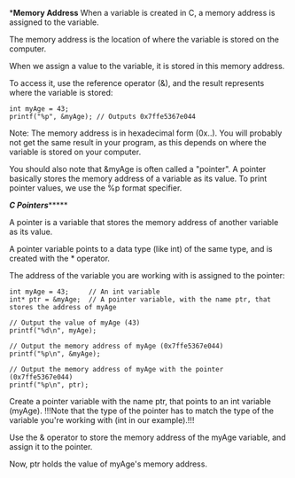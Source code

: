 *****************Memory Address****************
When a variable is created in C, a memory address is assigned to the variable.

The memory address is the location of where the variable is stored on the computer.

When we assign a value to the variable, it is stored in this memory address.

To access it, use the reference operator (&), and the result represents where the variable is stored:

    int myAge = 43;
    printf("%p", &myAge); // Outputs 0x7ffe5367e044

Note: The memory address is in hexadecimal form (0x..). You will probably not get the same result in your program, as this depends on where the variable is stored on your computer.

You should also note that &myAge is often called a "pointer". A pointer basically stores the memory address of a variable as its value. To print pointer values, we use the %p format specifier.

*************C Pointers******************

A pointer is a variable that stores the memory address of another variable as its value.

A pointer variable points to a data type (like int) of the same type, and is created with the * operator.

The address of the variable you are working with is assigned to the pointer:

    int myAge = 43;     // An int variable
    int* ptr = &myAge;  // A pointer variable, with the name ptr, that stores the address of myAge

    // Output the value of myAge (43)
    printf("%d\n", myAge);

    // Output the memory address of myAge (0x7ffe5367e044)
    printf("%p\n", &myAge);

    // Output the memory address of myAge with the pointer (0x7ffe5367e044)
    printf("%p\n", ptr);

Create a pointer variable with the name ptr, that points to an int variable (myAge). 
!!!Note that the type of the pointer has to match the type of the variable you're working with (int in our example).!!!

Use the & operator to store the memory address of the myAge variable, and assign it to the pointer.

Now, ptr holds the value of myAge's memory address.

